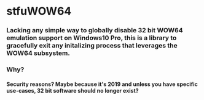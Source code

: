 # stfuWOW64
### Lacking any simple way to globally disable 32 bit WOW64 emulation support on Windows10 Pro, this is a library to gracefully exit any initalizing process that leverages the WOW64 subsystem.

### Why?
#### Security reasons? Maybe because it's 2019 and unless you have specific use-cases, 32 bit software should no longer exist?
